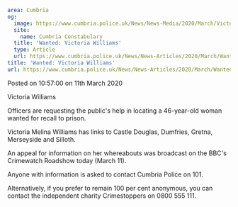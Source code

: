 ```yaml
area: Cumbria
og:
  image: https://www.cumbria.police.uk/News/News-Media/2020/March/Victoria-Williamsjpg.jpg
  site:
    name: Cumbria Constabulary
  title: 'Wanted: Victoria Williams'
  type: Article
  url: https://www.cumbria.police.uk/News/News-Articles/2020/March/Wanted-Victoria-Williams.aspx
title: 'Wanted: Victoria Williams'
url: https://www.cumbria.police.uk/News/News-Articles/2020/March/Wanted-Victoria-Williams.aspx
```

Posted on 10:57:00 on 11th March 2020

Victoria Williams

Officers are requesting the public's help in locating a 46-year-old woman wanted for recall to prison.

Victoria Melina Williams has links to Castle Douglas, Dumfries, Gretna, Merseyside and Silloth.

An appeal for information on her whereabouts was broadcast on the BBC's Crimewatch Roadshow today (March 11).

Anyone with information is asked to contact Cumbria Police on 101.

Alternatively, if you prefer to remain 100 per cent anonymous, you can contact the independent charity Crimestoppers on 0800 555 111.
